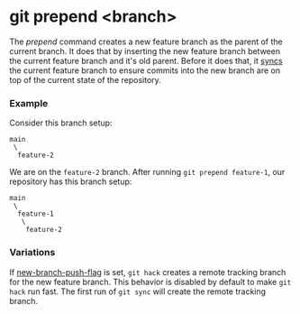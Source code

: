 # git prepend &lt;branch&gt;

The _prepend_ command creates a new feature branch as the parent of the current
branch. It does that by inserting the new feature branch between the current
feature branch and it's old parent. Before it does that, it [syncs](sync.md) the
current feature branch to ensure commits into the new branch are on top of the
current state of the repository.

### Example

Consider this branch setup:

```
main
 \
  feature-2
```

We are on the `feature-2` branch. After running `git prepend feature-1`, our
repository has this branch setup:

```
main
 \
  feature-1
   \
    feature-2
```

### Variations

If [new-branch-push-flag](new-branch-push-flag.md) is set, `git hack` creates a
remote tracking branch for the new feature branch. This behavior is disabled by
default to make `git hack` run fast. The first run of `git sync` will create the
remote tracking branch.

```
```
